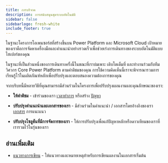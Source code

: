 ```yaml
---
title: การบริจาค
description: การสนับสนุนชุดระบบอัตโนมัติ
sidebar: false
sidebarlogo: fresh-white
include_footer: true
---
```

ในฐานะโครงการโอเพนซอร์สที่สร้างขึ้นบน Power Platform และ Microsoft Cloud เป้าหมายของเราคือการจัดหาเครื่องมือและคําแนะนําอย่างรวดเร็วเพื่อช่วยเร่งการเดินทางของระบบอัตโนมัติแบบไฮเปอร์ของคุณ

ในฐานะที่เป็นส่วนหนึ่งของการเดินทางครั้งนี้ในขณะที่เราบ่มเพาะ เติบโตเต็มที่ และทํางานร่วมกับทีมวิศวกร Core Power Platform ตามคําติชมของคุณ การใช้ความคิดเห็นนี้เราจะพิจารณารวมการเรียนรู้ไว้ในผลิตภัณฑ์หลักเพื่อปรับปรุงและตอบสนองความต้องการของคุณ

จากบริบทนี้มีหลายวิธีที่คุณสามารถมีส่วนร่วมในโครงการเพื่อปรับปรุงแผนงานและคุณลักษณะของเรา:

- **ให้คําติชม** - เข้าร่วมของเรา [เวลาทําการ](/th/office-hours) หรือสร้าง [ปัญหา](/th/contribution/feedback)

- **ปรับปรุงคําแนะนําและเอกสารของเรา** - มีส่วนร่วมในคําแนะนํา / เอกสารโดยอ้างอิงของเรา [เอกสาร](/th/contribution/documentation) การแนะแนว

- **ปรับปรุงโซลูชันที่มีการจัดการของเรา** - ให้การปรับปรุงเพื่อแก้ปัญหาหลักหรือดาวเทียมของเราที่เรารวมไว้ในรุ่นของเรา

## อ่านเพิ่มเติม

- [แนวทางการเขียน](/th/contribution/authoring) - ให้แนวทางและหมายเหตุสําหรับการเขียนผลงานในเอกสารเริ่มต้น
